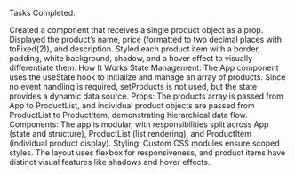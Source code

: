 Tasks Completed:

Created a component that receives a single product object as a prop.
Displayed the product’s name, price (formatted to two decimal places with toFixed(2)), and description.
Styled each product item with a border, padding, white background, shadow, and a hover effect to visually differentiate them.
How It Works
State Management: The App component uses the useState hook to initialize and manage an array of products. Since no event handling is required, setProducts is not used, but the state provides a dynamic data source.
Props: The products array is passed from App to ProductList, and individual product objects are passed from ProductList to ProductItem, demonstrating hierarchical data flow.
Components: The app is modular, with responsibilities split across App (state and structure), ProductList (list rendering), and ProductItem (individual product display).
Styling: Custom CSS modules ensure scoped styles. The layout uses flexbox for responsiveness, and product items have distinct visual features like shadows and hover effects.
